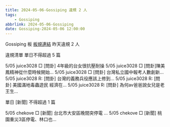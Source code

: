 ```yaml
---
title: 2024-05-06-Gossiping 違規 2 人
tags:
    - Gossiping
abbrlink: 2024-05-06-Gossiping
date: Gossiping-2024-05-06 12:00:00
---
```

Gossiping 板 [板規連結](https://www.ptt.cc/bbs/Gossiping/M.1637425085.A.07D.html)
昨天違規 2 人
<!-- more -->

違規清單
單日不得超過 5 篇

5/05 juice3028 □ [問卦] 4年級的台女很抗壓耐操
5/05 juice3028 □ [問卦]陳美鳳精神從什麼時候開始…
5/05 juice3028 □ [問卦] 台灣私立國中報考人數創新…
5/05 juice3028 R: [問卦] 台灣的義務兵役應該上修到…
5/05 juice3028 R: [問卦] 美國滿地毒蟲遊民 經濟在…
5/05 juice3028 R: [問卦] 為何av爸爸說女兒是老王生…

單日 [新聞] 不得超過 1 篇

5/05 chekove □ [新聞] 台北市大安區晚間突停電 …
5/05 chekove □ [新聞] 桃園重災3區停電、林口也…